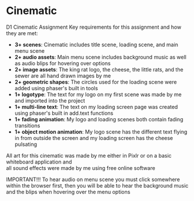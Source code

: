 # Cinematic
D1 Cinematic Assignment
Key requirements for this assignment and how they are met:
- **3+ scenes**: Cinematic includes title scene, loading scene, and main menu scene
- **2+ audio assets**: Main menu scene includes background music as well as audio blips for hovering over options  
- **2+ image assets**: The king rat logo, the cheese, the little rats, and the sewer are all hand drawn images by me
- **2+ geometric shapes**: The circles used for the loading scene were added using phaser's built in tools  
- **1+ logotype**: The text for my logo on my first scene was made by me and imported into the project
- **1+ multi-line text**: The text on my loading screen page was created using phaser's built in add.text functions
- **1+ fading animation**: My logo and loading scenes both contain fading transitions
- **1+ object motion animation**: My logo scene has the different text flying in from outside the screen and my loading screen has the cheese pulsating

All art for this cinematic was made by me either in Pixlr or on a basic whiteboard application and  
all sound effects were made by me using free online software

IMPORTANT!!!
To hear audio on menu scene you must click somewhere within the browser first, then you will be able to hear the background music
and the blips when hovering over the menu options
